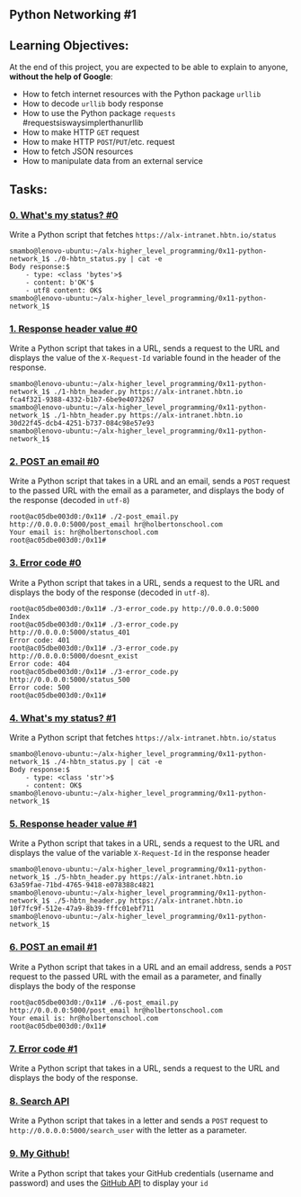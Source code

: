 ## Python Networking #1
## Learning Objectives:
At the end of this project, you are expected to be able to explain to anyone, **without the help of Google**:

* How to fetch internet resources with the Python package `urllib`
* How to decode `urllib` body response
* How to use the Python package `requests` #requestsiswaysimplerthanurllib
* How to make HTTP `GET` request
* How to make HTTP `POST`/`PUT`/etc. request
* How to fetch JSON resources
* How to manipulate data from an external service

## Tasks:
### [0. What's my status? #0](./0-hbtn_status.py)<br>
Write a Python script that fetches `https://alx-intranet.hbtn.io/status`<br>

```
smambo@lenovo-ubuntu:~/alx-higher_level_programming/0x11-python-network_1$ ./0-hbtn_status.py | cat -e
Body response:$
	- type: <class 'bytes'>$
	- content: b'OK'$
	- utf8 content: OK$
smambo@lenovo-ubuntu:~/alx-higher_level_programming/0x11-python-network_1$
```

### [1. Response header value #0](./1-hbtn_header.py)<br>
Write a Python script that takes in a URL, sends a request to the URL and displays the value of the `X-Request-Id` variable found in the header of the response.<br>

```
smambo@lenovo-ubuntu:~/alx-higher_level_programming/0x11-python-network_1$ ./1-hbtn_header.py https://alx-intranet.hbtn.io
fca4f321-9388-4332-b1b7-6be9e4073267
smambo@lenovo-ubuntu:~/alx-higher_level_programming/0x11-python-network_1$ ./1-hbtn_header.py https://alx-intranet.hbtn.io
30d22f45-dcb4-4251-b737-084c98e57e93
smambo@lenovo-ubuntu:~/alx-higher_level_programming/0x11-python-network_1$
```

### [2. POST an email #0](./2-post_email.py)<br>
Write a Python script that takes in a URL and an email, sends a `POST` request to the passed URL with the email as a parameter, and displays the body of the response (decoded in `utf-8`)<br>

```
root@ac05dbe003d0:/0x11# ./2-post_email.py http://0.0.0.0:5000/post_email hr@holbertonschool.com
Your email is: hr@holbertonschool.com
root@ac05dbe003d0:/0x11#
```

### [3. Error code #0](./3-error_code.py)<br>
Write a Python script that takes in a URL, sends a request to the URL and displays the body of the response (decoded in `utf-8`).<br>

```
root@ac05dbe003d0:/0x11# ./3-error_code.py http://0.0.0.0:5000
Index
root@ac05dbe003d0:/0x11# ./3-error_code.py http://0.0.0.0:5000/status_401
Error code: 401
root@ac05dbe003d0:/0x11# ./3-error_code.py http://0.0.0.0:5000/doesnt_exist
Error code: 404
root@ac05dbe003d0:/0x11# ./3-error_code.py http://0.0.0.0:5000/status_500
Error code: 500
root@ac05dbe003d0:/0x11#
```

### [4. What's my status? #1](./4-hbtn_status.py)<br>
Write a Python script that fetches `https://alx-intranet.hbtn.io/status`<br>

```
smambo@lenovo-ubuntu:~/alx-higher_level_programming/0x11-python-network_1$ ./4-hbtn_status.py | cat -e
Body response:$
	- type: <class 'str'>$
	- content: OK$
smambo@lenovo-ubuntu:~/alx-higher_level_programming/0x11-python-network_1$
```

### [5. Response header value #1](./5-hbtn_header.py)<br>
Write a Python script that takes in a URL, sends a request to the URL and displays the value of the variable `X-Request-Id` in the response header<br>

```
smambo@lenovo-ubuntu:~/alx-higher_level_programming/0x11-python-network_1$ ./5-hbtn_header.py https://alx-intranet.hbtn.io
63a59fae-71bd-4765-9418-e078388c4821
smambo@lenovo-ubuntu:~/alx-higher_level_programming/0x11-python-network_1$ ./5-hbtn_header.py https://alx-intranet.hbtn.io
10f7fc9f-512e-47a9-8b39-fffc01ebf711
smambo@lenovo-ubuntu:~/alx-higher_level_programming/0x11-python-network_1$ 
```

### [6. POST an email #1](./6-post_email.py)<br>
Write a Python script that takes in a URL and an email address, sends a `POST` request to the passed URL with the email as a parameter, and finally displays the body of the response<br>

```
root@ac05dbe003d0:/0x11# ./6-post_email.py http://0.0.0.0:5000/post_email hr@holbertonschool.com
Your email is: hr@holbertonschool.com
root@ac05dbe003d0:/0x11#
```

### [7. Error code #1](./7-error_code.py)<br>
Write a Python script that takes in a URL, sends a request to the URL and displays the body of the response.<br>
### [8. Search API](./8-json_api.py)<br>
Write a Python script that takes in a letter and sends a `POST` request to `http://0.0.0.0:5000/search_user` with the letter as a parameter.<br>
### [9. My Github!](./10-my_github.py)<br>
Write a Python script that takes your GitHub credentials (username and password) and uses the [GitHub API](https://docs.github.com/en/rest/users?apiVersion=2022-11-28) to display your `id`<br>
